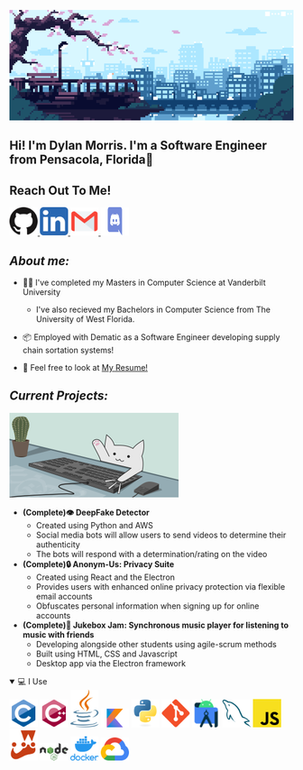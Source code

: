 <img src="images/gifs/header.gif"></img>

## Hi! I'm Dylan Morris. I'm a Software Engineer from Pensacola, Florida🌊


## Reach Out To Me!
<a href="https://github.com/dyl77">
  <img src="images/svg/github.svg" alt="Github" width="50px" height="50px;">
</a>

<a href="https://www.linkedin.com/in/dylan-morris-2044371a1/">
  <img src="images/svg/linkedin.svg" alt="LinkedIn" width="50px" height="50px;">
</a>

<a href="mailto:morris.dyl77@gmail.com">
  <img src="images/svg/gmail.svg" alt="Gmail" width="50px" height="50px;">
</a>

<a href="https://discordapp.com/users/Dyl77#3381">
  <img src="images/svg/discord.svg" alt="Discord" width="50px" height="50px;">
</a>


## ***About me:***

- 👨‍🎓 I've completed my Masters in Computer Science at Vanderbilt University
  - I've also recieved my Bachelors in Computer Science from The University of West Florida.
- 📦 Employed with Dematic as a Software Engineer developing supply chain sortation systems!
  
- 📄 Feel free to look at  [My Resume!](https://docs.google.com/document/d/17Kdck4tiQxwG2MVJ2ZKFPP7ggHV4NawPrp_RClDjAV0/edit?usp=sharing)


## ***Current Projects:***
 <img width="300" src="images/gifs/catTyping.gif"></img>
 
-  **(Complete)👁 DeepFake Detector**
    - Created using Python and AWS
    - Social media bots will allow users to send videos to determine their authenticity
    - The bots will respond with a determination/rating on the video
-  **(Complete)🔒 Anonym-Us: Privacy Suite**
   -  Created using React and the Electron
   -  Provides users with enhanced online privacy protection via flexible email accounts
   -  Obfuscates personal information when signing up for online accounts
  - **(Complete)🎵 Jukebox Jam: Synchronous music player for listening to music with friends**
    - Developing alongside other students using agile-scrum methods
    - Built using HTML, CSS and Javascript
    - Desktop app via the Electron framework


<details open>
  <summary>💻 I Use</summary>
<img src= 'https://github.com/dyl77/dyl77/blob/main/images/svg/c-original.svg' width='50'/>
<img src= 'https://github.com/dyl77/dyl77/blob/main/images/svg/cpp.svg' width='50'/>
<img src= 'https://github.com/dyl77/dyl77/blob/main/images/svg/java.svg' width='50'/>
<img src= 'https://github.com/dyl77/dyl77/blob/main/images/svg/kotlin.svg' width='50'/>
<img src= 'https://github.com/dyl77/dyl77/blob/main/images/svg/python.svg' width='50'/>
<img src= 'https://github.com/dyl77/dyl77/blob/main/images/svg/git.svg' width='50'/>
<img src= 'https://github.com/dyl77/dyl77/blob/main/images/svg/android.svg' width='50'/>
<img src= 'https://github.com/dyl77/dyl77/blob/main/images/svg/mysql.svg' width='50'/>
  <img src= 'https://github.com/dyl77/dyl77/blob/main/images/svg/javascript.svg' width='50'/>
  <img src= 'https://github.com/dyl77/dyl77/blob/main/images/svg/jest.svg' width='50'/>
  <img src= 'https://github.com/dyl77/dyl77/blob/main/images/svg/Node.js_logo.svg' width='50'/>
  <img src= 'https://github.com/dyl77/dyl77/blob/main/images/svg/docker.png' width='50'/>
  <img src= 'https://github.com/dyl77/dyl77/blob/main/images/svg/gcp.svg' width='50'/>




